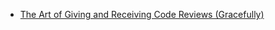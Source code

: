 - [The Art of Giving and Receiving Code Reviews (Gracefully)](https://www.alexandra-hill.com/2018/06/25/the-art-of-giving-and-receiving-code-reviews/)